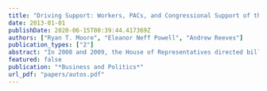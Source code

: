 ```yaml
---
title: "Driving Support: Workers, PACs, and Congressional Support of the Auto Industry"
date: 2013-01-01
publishDate: 2020-06-15T00:39:44.417369Z
authors: ["Ryan T. Moore", "Eleanor Neff Powell", "Andrew Reeves"]
publication_types: ["2"]
abstract: "In 2008 and 2009, the House of Representatives directed billions of dollars to the auto industry by passing a bailout and the “cash for clunkers” program. Moving beyond corporate influence via campaign contributions, we demonstrate that the presence of auto workers in a district strongly predicts legislative support for both bills. In addition to this critical legislation, we also analyze over 250 bills on which the auto industry either lobbied or took a public position. We find no patterns relating a district’s workers or corporate campaign contributions to these votes on broader legislation where other groups, such as environmental advocates or labor unions, are at the table. Instead, the auto industry garners consistent support only on quasi-private, particularistic legislation. Thus, we contend that on particularistic legislation the presence of workers (not just campaign contributions) drives legislative support; however, when legislators expand the scope of conflict, the influence of a single industry is attentuated by other interests."
featured: false
publication: "*Business and Politics*"
url_pdf: "papers/autos.pdf"
---
```


